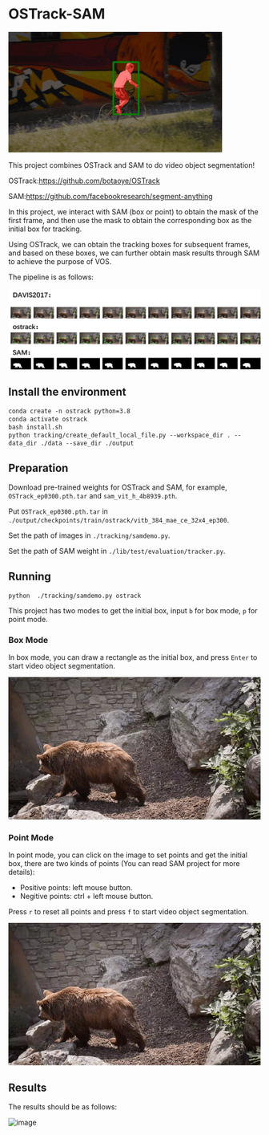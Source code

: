 # OSTrack-SAM

![image-20230414235344401](./figures/bmx-trees.gif)

This project combines OSTrack and SAM to do video object segmentation!

OSTrack:https://github.com/botaoye/OSTrack

SAM:https://github.com/facebookresearch/segment-anything

In this project, we interact with SAM (box or point) to obtain the mask of the first frame, and then use the mask to obtain the corresponding box as the initial box for tracking.

Using OSTrack, we can obtain the tracking boxes for subsequent frames, and based on these boxes, we can further obtain mask results through SAM to achieve the purpose of VOS.

The pipeline is as follows:

![image](./figures/pipeline.png)

## Install the environment

```shell
conda create -n ostrack python=3.8
conda activate ostrack
bash install.sh
python tracking/create_default_local_file.py --workspace_dir . --data_dir ./data --save_dir ./output
```

## Preparation

Download pre-trained weights for OSTrack and SAM, for example, `OSTrack_ep0300.pth.tar` and `sam_vit_h_4b8939.pth`.

Put `OSTrack_ep0300.pth.tar` in `./output/checkpoints/train/ostrack/vitb_384_mae_ce_32x4_ep300`.

Set the path of images in `./tracking/samdemo.py`.

Set the path of SAM weight in `./lib/test/evaluation/tracker.py`.

## Running

```shell
python  ./tracking/samdemo.py ostrack
```

This project has two modes to get the initial box, input `b` for box mode, `p` for point mode.

### Box Mode

In box mode, you can draw a rectangle as the initial box, and press `Enter` to start video object segmentation.

![image](./figures/box.gif)

### Point Mode

In point mode, you can click on the image to set points and get the initial box, there are two kinds of points (You can read SAM project for more details):

- Positive points: left mouse button.
- Negitive points: ctrl + left mouse button.

Press `r` to reset all points and press `f` to start video object segmentation.

![image](./figures/point.gif)

## Results

The results should be as follows:

![image](./figures/gifs.gif)
